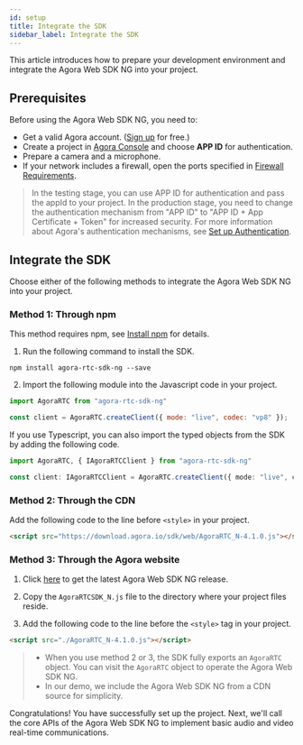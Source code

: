 ```yaml
---
id: setup
title: Integrate the SDK
sidebar_label: Integrate the SDK
---
```

This article introduces how to prepare your development environment and integrate the Agora Web SDK NG into your project.

## Prerequisites
Before using the Agora Web SDK NG, you need to:

- Get a valid Agora account. ([Sign up](https://sso.agora.io/en/signup?_ga=2.63500074.482805615.1577072824-849535803.1560925029) for free.)
- Create a project in [Agora Console](https://console.agora.io/) and choose **APP ID** for authentication.
- Prepare a camera and a microphone.
- If your network includes a firewall, open the ports specified in [Firewall Requirements](https://docs.agora.io/en/Agora%20Platform/firewall?platform=All%20Platforms).

> In the testing stage, you can use APP ID for authentication and pass the appId to your project. In the production stage, you need to change the authentication mechanism from "APP ID" to "APP ID + App Certificate + Token" for increased security. For more information about Agora's authentication mechanisms, see [Set up Authentication](https://docs.agora.io/en/Agora%20Platform/token?platform=All%20Platforms).

## Integrate the SDK
Choose either of the following methods to integrate the Agora Web SDK NG into your project.

### Method 1: Through npm
This method requires npm, see [Install npm](https://www.npmjs.com.cn/getting-started/installing-node/) for details.

1. Run the following command to install the SDK.
```shell
npm install agora-rtc-sdk-ng --save
```

2. Import the following module into the Javascript code in your project.
```js
import AgoraRTC from "agora-rtc-sdk-ng"

const client = AgoraRTC.createClient({ mode: "live", codec: "vp8" });
```

If you use Typescript, you can also import the typed objects from the SDK by adding the following code.
```typescript
import AgoraRTC, { IAgoraRTCClient } from "agora-rtc-sdk-ng"

const client: IAgoraRTCClient = AgoraRTC.createClient({ mode: "live", codec: "vp8" });
```

### Method 2: Through the CDN
Add the following code to the line before `<style>` in your project.

```html
<script src="https://download.agora.io/sdk/web/AgoraRTC_N-4.1.0.js"></script>
```

### Method 3: Through the Agora website

1. Click [here](https://github.com/AgoraIO-Community/AgoraWebSDK-NG/releases) to get the latest Agora Web SDK NG release.

2. Copy the `AgoraRTCSDK_N.js` file to the directory where your project files reside.

3. Add the following code to the line before the `<style>` tag in your project.

```html
<script src="./AgoraRTC_N-4.1.0.js"></script>
```

> - When you use method 2 or 3, the SDK fully exports an `AgoraRTC` object. You can visit the `AgoraRTC` object to operate the Agora Web SDK NG.
> - In our demo, we include the Agora Web SDK NG from a CDN source for simplicity.

Congratulations! You have successfully set up the project. Next, we'll call the core APIs of the Agora Web SDK NG to implement basic audio and video real-time communications.